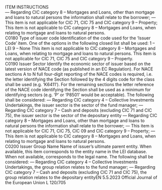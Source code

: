  
ITEM  INSTRUCTIONS  
— Regarding CIC category 8 – Mortgages and Loans, other than mortgage and 
loans to natural persons the information shall relate to the borrower; 
— This item is not applicable for CIC 71, CIC 75 and CIC category 9 – Property; 
This item is not applicable to CIC category 8 – Mortgages and Loans, when 
relating to mortgage and loans to natural persons.  
C0180  Type of issuer code  Identification of the code used for the ‘Issuer Code’ item. One of the options in 
the following closed list shall be used: 
1 – LEI 
9 – None 
This item is not applicable to CIC category 8 – Mortgages and Loans, when 
relating to mortgage and loans to natural persons. 
This item is not applicable for CIC 71, CIC 75 and CIC category 9 – Property.  
C0190  Issuer Sector  Identify the economic sector of issuer based on the latest version of NACE code 
(as published in an EC Regulation). For NACE sections A to N full four-digit 
reporting of the NACE codes is required, i.e. the letter identifying the Section 
followed by the 4 digits code for the class shall be used (e.g. ‘K6411’). For the 
remaining sections the letter reference of the NACE code identifying the Section 
shall be used as a minimum for identifying sectors (e.g. ‘P’ or ‘P8501’ would be 
acceptable). 
The following shall be considered: 
— Regarding CIC category 4 – Collective Investments Undertakings, the issuer 
sector is the sector of the fund manager; 
— Regarding CIC category 7 – Cash and deposits (excluding CIC 71 and CIC 75), 
the issuer sector is the sector of the depositary entity 
— Regarding CIC category 8 – Mortgages and Loans, other than mortgage and 
loans to natural persons the information shall relate to the borrower; 
— This item is not applicable for CIC 71, CIC 75, CIC 09 and CIC category 9 – 
Property; 
— This item is not applicable to CIC category 8 – Mortgages and Loans, when 
relating to mortgage and loans to natural persons.  
C0200  Issuer Group Name  Name of issuer’s ultimate parent entity. 
When available, this item corresponds to the entity name in the LEI database. 
When not available, corresponds to the legal name. 
The following shall be considered: 
— Regarding CIC category 4 – Collective Investments Undertakings, the group 
relation relates to the fund manager; 
— Regarding CIC category 7 – Cash and deposits (excluding CIC 71 and CIC 75), 
the group relation relates to the depositary entityEN  5.5.2023 Official Journal of the European Union L 120/705
